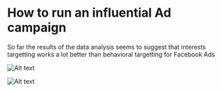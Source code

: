 # How to run an influential Ad campaign
So far the results of the data analysis seems to suggest that interests targetting works a lot better than behavioral targetting for Facebook Ads

![Alt text](/actions_per_dollar?raw=true "Predicted Number of actions per $ spent for each scenario")

![Alt text](/impressions_per_dollar?raw=true "Predicted Number of impressions per $ spent for each scenario")
